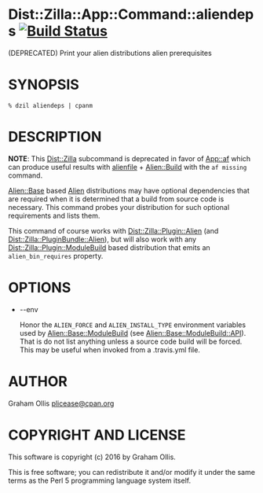 # Dist::Zilla::App::Command::aliendeps [![Build Status](https://secure.travis-ci.org/Perl5-Alien/Dist-Zilla-App-Command-aliendeps.png)](http://travis-ci.org/Perl5-Alien/Dist-Zilla-App-Command-aliendeps)

(DEPRECATED) Print your alien distributions alien prerequisites

# SYNOPSIS

    % dzil aliendeps | cpanm

# DESCRIPTION

**NOTE**: This [Dist::Zilla](https://metacpan.org/pod/Dist::Zilla) subcommand is deprecated in favor of [App::af](https://metacpan.org/pod/App::af)
which can produce useful results with [alienfile](https://metacpan.org/pod/alienfile) + [Alien::Build](https://metacpan.org/pod/Alien::Build) with the
`af missing` command.

[Alien::Base](https://metacpan.org/pod/Alien::Base) based [Alien](https://metacpan.org/pod/Alien) distributions may have optional dependencies
that are required when it is determined that a build from source code is
necessary.  This command probes your distribution for such optional requirements
and lists them.

This command of course works with [Dist::Zilla::Plugin::Alien](https://metacpan.org/pod/Dist::Zilla::Plugin::Alien) (and
[Dist::Zilla::PluginBundle::Alien](https://metacpan.org/pod/Dist::Zilla::PluginBundle::Alien)), but will also work with any
[Dist::Zilla::Plugin::ModuleBuild](https://metacpan.org/pod/Dist::Zilla::Plugin::ModuleBuild) based distribution that emits an
`alien_bin_requires` property.

# OPTIONS

- --env

    Honor the `ALIEN_FORCE` and `ALIEN_INSTALL_TYPE` environment variables used by
    [Alien::Base::ModuleBuild](https://metacpan.org/pod/Alien::Base::ModuleBuild) (see [Alien::Base::ModuleBuild::API](https://metacpan.org/pod/Alien::Base::ModuleBuild::API)).  That is
    do not list anything unless a source code build will be forced.  This may be useful
    when invoked from a .travis.yml file.

# AUTHOR

Graham Ollis <plicease@cpan.org>

# COPYRIGHT AND LICENSE

This software is copyright (c) 2016 by Graham Ollis.

This is free software; you can redistribute it and/or modify it under
the same terms as the Perl 5 programming language system itself.
